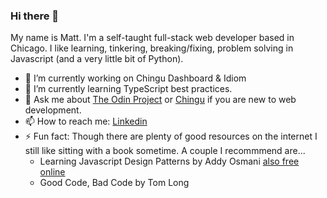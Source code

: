 ### Hi there 👋
My name is Matt. I'm a self-taught full-stack web developer based in Chicago. I like learning, tinkering, breaking/fixing, problem solving in Javascript (and a very little bit of Python).
<!--
**MattRueter/MattRueter** is a ✨ _special_ ✨ repository because its `README.md` (this file) appears on your GitHub profile.

Here are some ideas to get you started:
-->
- 🔭 I’m currently working on Chingu Dashboard & Idiom 
- 🌱 I’m currently learning TypeScript best practices.
- 💬 Ask me about [The Odin Project](https://www.theodinproject.com/) or [Chingu](https://www.chingu.io/) if you are new to web development.
- 📫 How to reach me: [Linkedin](https://www.linkedin.com/in/robert-matthew-rueter/)
- ⚡ Fun fact: Though there are plenty of good resources on the internet I still like sitting with a book sometime. A couple I recommmend are...
  * Learning Javascript Design Patterns by Addy Osmani [also free online](https://www.patterns.dev/)
  * Good Code, Bad Code by Tom Long
